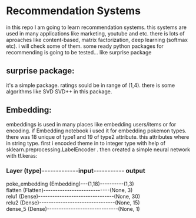<h1>Recommendation Systems</h1>
in this repo I am going to learn recommendation systems. this systems are used in many applications like marketing, youtube and etc.
there is lots of aproaches like content-based, matrix factorization, deep learning (softmax etc). i will check some of them.
some ready python packages for recommending is going to be tested... like surprise package

<h2>surprise package:</h2>
it's a simple package. ratings sould be in range of (1,4). there is some algorithms like SVD SVD++ in this package. 


<h2> Embedding: </h1>
embeddings is used in many places like embedding users/items or for encoding.
if Embedding notebook i used it for embedding pokemon types. there was 18 unique of type1 and 19 of type2 attribute.
this attributes where in string type. first i encoded theme in to integer type with help of sklearn.preprocessing.LabelEncoder .
then created a simple neural network with tf.keras:

<h3>Layer (type)-------------input----------- output</h3>   
poke_embedding (Embedding)---(1,18)----------(1,3) <br>
flatten (Flatten)----------------------------(None, 3)<br>
relu1 (Dense)--------------------------------(None, 30)<br>
relu2 (Dense)--------------------------------(None, 15)<br>
dense_5 (Dense)------------------------------(None, 1)<br>
